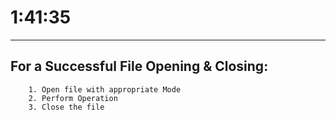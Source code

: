 # 1:41:35
---

## For a Successful File Opening & Closing:
```
    1. Open file with appropriate Mode
    2. Perform Operation
    3. Close the file
```